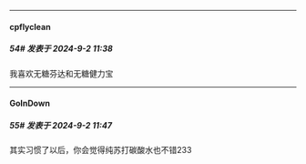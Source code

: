 ﻿
*****

####  cpflyclean  
##### 54#       发表于 2024-9-2 11:38

我喜欢无糖芬达和无糖健力宝


*****

####  GoInDown  
##### 55#       发表于 2024-9-2 11:47

其实习惯了以后，你会觉得纯苏打碳酸水也不错233

